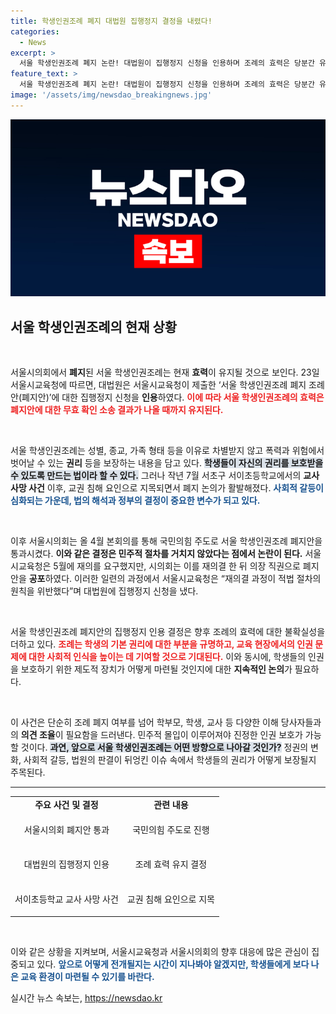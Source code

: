 ```yaml
---
title: 학생인권조례 폐지 대법원 집행정지 결정을 내렸다!
categories:
  - News
excerpt: >
  서울 학생인권조례 폐지 논란! 대법원이 집행정지 신청을 인용하며 조례의 효력은 당분간 유지됩니다. 학생들의 권리 보호, 교권 침해 문제 등 복잡한 이슈가 얽힌 성패의 향방, 그 결말이 궁금하다면 클릭하세요!
feature_text: >
  서울 학생인권조례 폐지 논란! 대법원이 집행정지 신청을 인용하며 조례의 효력은 당분간 유지됩니다. 학생들의 권리 보호, 교권 침해 문제 등 복잡한 이슈가 얽힌 성패의 향방, 그 결말이 궁금하다면 클릭하세요!
image: '/assets/img/newsdao_breakingnews.jpg'
---
```


<p><img src="/assets/img/newsdao_breakingnews.jpg" alt="bookingtag 속보" /></p>

<h2 data-ke-size="size26">서울 학생인권조례의 현재 상황</h2>

<p data-ke-size="size16">&nbsp;</p>

<p>서울시의회에서 <strong>폐지</strong>된 서울 학생인권조례는 현재 <strong>효력</strong>이 유지될 것으로 보인다. 23일 서울시교육청에 따르면, 대법원은 서울시교육청이 제출한 ‘서울 학생인권조례 폐지 조례안(폐지안)’에 대한 집행정지 신청을 <strong>인용</strong>하였다. <b><span style="color: #ee2323;">이에 따라 서울 학생인권조례의 효력은 폐지안에 대한 무효 확인 소송 결과가 나올 때까지 유지된다.</span></b></p>

<p data-ke-size="size16">&nbsp;</p>

<p>서울 학생인권조례는 성별, 종교, 가족 형태 등을 이유로 차별받지 않고 폭력과 위험에서 벗어날 수 있는 <strong>권리</strong> 등을 보장하는 내용을 담고 있다. <b><span style="background-color: #21538527;">학생들이 자신의 권리를 보호받을 수 있도록 만드는 법이라 할 수 있다.</span></b> 그러나 작년 7월 서초구 서이초등학교에서의 <strong>교사 사망 사건</strong> 이후, 교권 침해 요인으로 지목되면서 폐지 논의가 활발해졌다. <b><span style="color: #1a5490;">사회적 갈등이 심화되는 가운데, 법의 해석과 정부의 결정이 중요한 변수가 되고 있다.</span></b></p>

<p data-ke-size="size16">&nbsp;</p>

<p>이후 서울시의회는 올 4월 본회의를 통해 국민의힘 주도로 서울 학생인권조례 폐지안을 통과시켰다. <b>이와 같은 결정은 민주적 절차를 거치지 않았다는 점에서 논란이 된다.</b> 서울시교육청은 5월에 재의를 요구했지만, 시의회는 이를 재의결 한 뒤 의장 직권으로 폐지안을 <strong>공포</strong>하였다. 이러한 일련의 과정에서 서울시교육청은 “재의결 과정이 적법 절차의 원칙을 위반했다”며 대법원에 집행정지 신청을 냈다.</p>

<p data-ke-size="size16">&nbsp;</p>

<p>서울 학생인권조례 폐지안의 집행정지 인용 결정은 향후 조례의 효력에 대한 불확실성을 더하고 있다. <b><span style="color: #ee2323;">조례는 학생의 기본 권리에 대한 부분을 규명하고, 교육 현장에서의 인권 문제에 대한 사회적 인식을 높이는 데 기여할 것으로 기대된다.</span></b> 이와 동시에, 학생들의 인권을 보호하기 위한 제도적 장치가 어떻게 마련될 것인지에 대한 <strong>지속적인 논의</strong>가 필요하다.</p>

<p data-ke-size="size16">&nbsp;</p>

<p>이 사건은 단순히 조례 폐지 여부를 넘어 학부모, 학생, 교사 등 다양한 이해 당사자들과의 <strong>의견 조율</strong>이 필요함을 드러낸다. 민주적 몰입이 이루어져야 진정한 인권 보호가 가능할 것이다. <b><span style="background-color: #21538527;">과연, 앞으로 서울 학생인권조례는 어떤 방향으로 나아갈 것인가?</span></b> 정권의 변화, 사회적 갈등, 법원의 판결이 뒤엉킨 이슈 속에서 학생들의 권리가 어떻게 보장될지 주목된다.</p>

<hr>

<table style="width: 100%; border-collapse: collapse;">
  <tr>
    <td style="text-align: center; height: 17px;"><b>주요 사건 및 결정</b></td>
    <td style="text-align: center; height: 17px;"><b>관련 내용</b></td>
  </tr>
  <tr>
    <td style="text-align: center; height: 50px;">서울시의회 폐지안 통과</td>
    <td style="text-align: center; height: 50px;">국민의힘 주도로 진행</td>
  </tr>
  <tr>
    <td style="text-align: center; height: 50px;">대법원의 집행정지 인용</td>
    <td style="text-align: center; height: 50px;">조례 효력 유지 결정</td>
  </tr>
  <tr>
    <td style="text-align: center; height: 50px;">서이초등학교 교사 사망 사건</td>
    <td style="text-align: center; height: 50px;">교권 침해 요인으로 지목</td>
  </tr>
</table>

<p data-ke-size="size16">&nbsp;</p>

<p>이와 같은 상황을 지켜보며, 서울시교육청과 서울시의회의 향후 대응에 많은 관심이 집중되고 있다. <b><span style="color: #1a5490;">앞으로 어떻게 전개될지는 시간이 지나봐야 알겠지만, 학생들에게 보다 나은 교육 환경이 마련될 수 있기를 바란다.</span></b></p>
실시간 뉴스 속보는, <a href="https://newsdao.kr" rel="dofollow">https://newsdao.kr</a>


